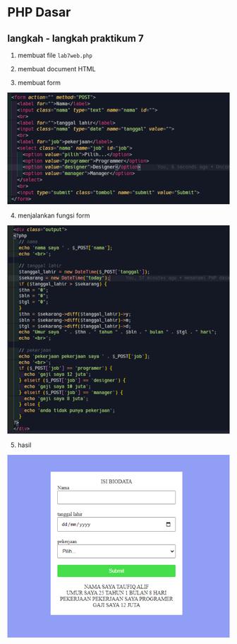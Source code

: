 # PHP Dasar

## langkah - langkah praktikum 7

1. membuat file `lab7web.php`

2. membuat document HTML

3. membuat form

![01.png](img/01.png)

4. menjalankan fungsi form

![02.png](img/02.png)

5. hasil

![03.png](img/03.png)
